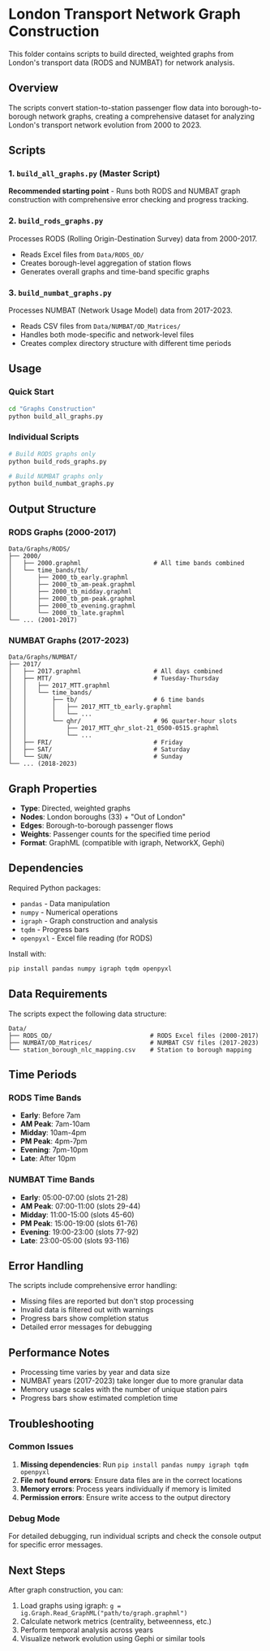 # London Transport Network Graph Construction

This folder contains scripts to build directed, weighted graphs from London's transport data (RODS and NUMBAT) for network analysis.

## Overview

The scripts convert station-to-station passenger flow data into borough-to-borough network graphs, creating a comprehensive dataset for analyzing London's transport network evolution from 2000 to 2023.

## Scripts

### 1. `build_all_graphs.py` (Master Script)
**Recommended starting point** - Runs both RODS and NUMBAT graph construction with comprehensive error checking and progress tracking.

### 2. `build_rods_graphs.py`
Processes RODS (Rolling Origin-Destination Survey) data from 2000-2017.
- Reads Excel files from `Data/RODS_OD/`
- Creates borough-level aggregation of station flows
- Generates overall graphs and time-band specific graphs

### 3. `build_numbat_graphs.py`
Processes NUMBAT (Network Usage Model) data from 2017-2023.
- Reads CSV files from `Data/NUMBAT/OD_Matrices/`
- Handles both mode-specific and network-level files
- Creates complex directory structure with different time periods

## Usage

### Quick Start
```bash
cd "Graphs Construction"
python build_all_graphs.py
```

### Individual Scripts
```bash
# Build RODS graphs only
python build_rods_graphs.py

# Build NUMBAT graphs only  
python build_numbat_graphs.py
```

## Output Structure

### RODS Graphs (2000-2017)
```
Data/Graphs/RODS/
├── 2000/
│   ├── 2000.graphml                    # All time bands combined
│   └── time_bands/tb/
│       ├── 2000_tb_early.graphml
│       ├── 2000_tb_am-peak.graphml
│       ├── 2000_tb_midday.graphml
│       ├── 2000_tb_pm-peak.graphml
│       ├── 2000_tb_evening.graphml
│       └── 2000_tb_late.graphml
└── ... (2001-2017)
```

### NUMBAT Graphs (2017-2023)
```
Data/Graphs/NUMBAT/
├── 2017/
│   ├── 2017.graphml                    # All days combined
│   ├── MTT/                            # Tuesday-Thursday
│   │   ├── 2017_MTT.graphml
│   │   └── time_bands/
│   │       ├── tb/                     # 6 time bands
│   │       │   ├── 2017_MTT_tb_early.graphml
│   │       │   └── ...
│   │       └── qhr/                    # 96 quarter-hour slots
│   │           ├── 2017_MTT_qhr_slot-21_0500-0515.graphml
│   │           └── ...
│   ├── FRI/                            # Friday
│   ├── SAT/                            # Saturday  
│   └── SUN/                            # Sunday
└── ... (2018-2023)
```

## Graph Properties

- **Type**: Directed, weighted graphs
- **Nodes**: London boroughs (33) + "Out of London"
- **Edges**: Borough-to-borough passenger flows
- **Weights**: Passenger counts for the specified time period
- **Format**: GraphML (compatible with igraph, NetworkX, Gephi)

## Dependencies

Required Python packages:
- `pandas` - Data manipulation
- `numpy` - Numerical operations
- `igraph` - Graph construction and analysis
- `tqdm` - Progress bars
- `openpyxl` - Excel file reading (for RODS)

Install with:
```bash
pip install pandas numpy igraph tqdm openpyxl
```

## Data Requirements

The scripts expect the following data structure:
```
Data/
├── RODS_OD/                           # RODS Excel files (2000-2017)
├── NUMBAT/OD_Matrices/                # NUMBAT CSV files (2017-2023)
└── station_borough_nlc_mapping.csv    # Station to borough mapping
```

## Time Periods

### RODS Time Bands
- **Early**: Before 7am
- **AM Peak**: 7am-10am  
- **Midday**: 10am-4pm
- **PM Peak**: 4pm-7pm
- **Evening**: 7pm-10pm
- **Late**: After 10pm

### NUMBAT Time Bands
- **Early**: 05:00-07:00 (slots 21-28)
- **AM Peak**: 07:00-11:00 (slots 29-44)
- **Midday**: 11:00-15:00 (slots 45-60)
- **PM Peak**: 15:00-19:00 (slots 61-76)
- **Evening**: 19:00-23:00 (slots 77-92)
- **Late**: 23:00-05:00 (slots 93-116)

## Error Handling

The scripts include comprehensive error handling:
- Missing files are reported but don't stop processing
- Invalid data is filtered out with warnings
- Progress bars show completion status
- Detailed error messages for debugging

## Performance Notes

- Processing time varies by year and data size
- NUMBAT years (2017-2023) take longer due to more granular data
- Memory usage scales with the number of unique station pairs
- Progress bars show estimated completion time

## Troubleshooting

### Common Issues

1. **Missing dependencies**: Run `pip install pandas numpy igraph tqdm openpyxl`
2. **File not found errors**: Ensure data files are in the correct locations
3. **Memory errors**: Process years individually if memory is limited
4. **Permission errors**: Ensure write access to the output directory

### Debug Mode

For detailed debugging, run individual scripts and check the console output for specific error messages.

## Next Steps

After graph construction, you can:
1. Load graphs using igraph: `g = ig.Graph.Read_GraphML("path/to/graph.graphml")`
2. Calculate network metrics (centrality, betweenness, etc.)
3. Perform temporal analysis across years
4. Visualize network evolution using Gephi or similar tools
